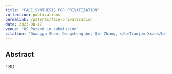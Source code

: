 ```yaml
---
title: "FACE SYNTHESIS FOR PRIVATIZATION"
collection: publications
permalink: /patents/face-privatization
date: 2023-08-17
venue: "US Patent in submission"
citation: 'Guangyu Shen, Dongsheng An, Qin Zhang, </b>Tianjun Xiao</b>, Tong He, Ying Nian Wu, Onkar Dabeer, Dripta Raychaudhuri, Yifan Xing'
---
```




## Abstract
TBD
